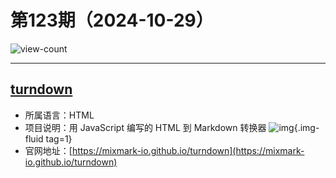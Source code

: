 # 第123期（2024-10-29）

![view-count](https://count.getloli.com/@xiaoxuan6-weekly-20241029)

---
## [turndown](https://github.com/mixmark-io/turndown)
- 所属语言：HTML
- 项目说明：用 JavaScript 编写的 HTML 到 Markdown 转换器
![img](https://mirror.ghproxy.com/https://raw.githubusercontent.com/xiaoxuan6/weekly/main/docs/static/images/2024-10-29/1730173158.png){.img-fluid tag=1}
- 官网地址：[https://mixmark-io.github.io/turndown](https://mixmark-io.github.io/turndown)
